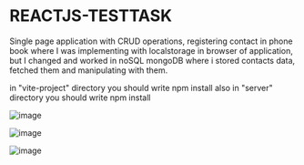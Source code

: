 # REACTJS-TESTTASK

Single page application with CRUD operations, registering contact in phone book where I was implementing with localstorage in browser of application, but I changed and worked in noSQL mongoDB where i stored contacts data, fetched them and manipulating with them.

in "vite-project" directory you should write npm install also in "server" directory you should write npm install


![image](https://github.com/altinmusahu/REACTJS-TESTTASK/assets/84867894/25d5eb9b-db95-4efd-9404-f20a9a879f6f)

![image](https://github.com/altinmusahu/REACTJS-TESTTASK/assets/84867894/fbd38100-dc6b-4d72-830b-2037f6a709ce)

![image](https://github.com/altinmusahu/REACTJS-TESTTASK/assets/84867894/ff20d5b7-4d84-4b65-82e1-8ae65727fe10)
